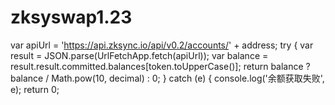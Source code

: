 # zksyswap1.23
var apiUrl = 'https://api.zksync.io/api/v0.2/accounts/' + address;
  try {
    var result = JSON.parse(UrlFetchApp.fetch(apiUrl));
    var balance = result.result.committed.balances[token.toUpperCase()];
    return balance ? balance / Math.pow(10, decimal) : 0;
  } catch (e) {
    console.log('余额获取失败', e);
    return 0;

